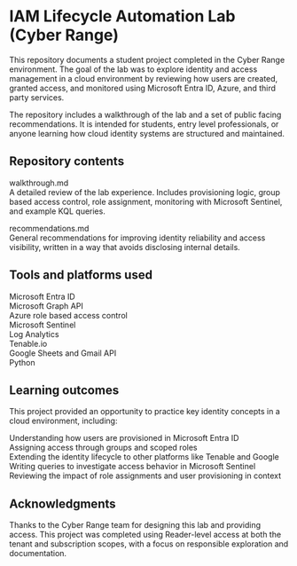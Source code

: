 # IAM Lifecycle Automation Lab (Cyber Range)

This repository documents a student project completed in the Cyber Range environment. The goal of the lab was to explore identity and access management in a cloud environment by reviewing how users are created, granted access, and monitored using Microsoft Entra ID, Azure, and third party services.

The repository includes a walkthrough of the lab and a set of public facing recommendations. It is intended for students, entry level professionals, or anyone learning how cloud identity systems are structured and maintained.

## Repository contents

walkthrough.md  
A detailed review of the lab experience. Includes provisioning logic, group based access control, role assignment, monitoring with Microsoft Sentinel, and example KQL queries.

recommendations.md  
General recommendations for improving identity reliability and access visibility, written in a way that avoids disclosing internal details.

## Tools and platforms used

Microsoft Entra ID  
Microsoft Graph API  
Azure role based access control  
Microsoft Sentinel  
Log Analytics  
Tenable.io  
Google Sheets and Gmail API  
Python

## Learning outcomes

This project provided an opportunity to practice key identity concepts in a cloud environment, including:

Understanding how users are provisioned in Microsoft Entra ID  
Assigning access through groups and scoped roles  
Extending the identity lifecycle to other platforms like Tenable and Google  
Writing queries to investigate access behavior in Microsoft Sentinel  
Reviewing the impact of role assignments and user provisioning in context

## Acknowledgments

Thanks to the Cyber Range team for designing this lab and providing access. This project was completed using Reader-level access at both the tenant and subscription scopes, with a focus on responsible exploration and documentation.
